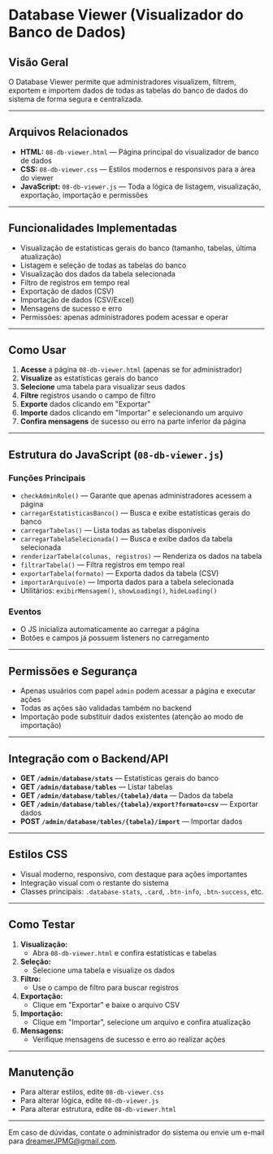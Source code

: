 # Database Viewer (Visualizador do Banco de Dados)

## Visão Geral

O Database Viewer permite que administradores visualizem, filtrem, exportem e importem dados de todas as tabelas do banco de dados do sistema de forma segura e centralizada.

---

## Arquivos Relacionados

- **HTML:** `08-db-viewer.html` — Página principal do visualizador de banco de dados
- **CSS:** `08-db-viewer.css` — Estilos modernos e responsivos para a área do viewer
- **JavaScript:** `08-db-viewer.js` — Toda a lógica de listagem, visualização, exportação, importação e permissões

---

## Funcionalidades Implementadas

- Visualização de estatísticas gerais do banco (tamanho, tabelas, última atualização)
- Listagem e seleção de todas as tabelas do banco
- Visualização dos dados da tabela selecionada
- Filtro de registros em tempo real
- Exportação de dados (CSV)
- Importação de dados (CSV/Excel)
- Mensagens de sucesso e erro
- Permissões: apenas administradores podem acessar e operar

---

## Como Usar

1. **Acesse** a página `08-db-viewer.html` (apenas se for administrador)
2. **Visualize** as estatísticas gerais do banco
3. **Selecione** uma tabela para visualizar seus dados
4. **Filtre** registros usando o campo de filtro
5. **Exporte** dados clicando em "Exportar"
6. **Importe** dados clicando em "Importar" e selecionando um arquivo
7. **Confira mensagens** de sucesso ou erro na parte inferior da página

---

## Estrutura do JavaScript (`08-db-viewer.js`)

### Funções Principais
- `checkAdminRole()` — Garante que apenas administradores acessem a página
- `carregarEstatisticasBanco()` — Busca e exibe estatísticas gerais do banco
- `carregarTabelas()` — Lista todas as tabelas disponíveis
- `carregarTabelaSelecionada()` — Busca e exibe dados da tabela selecionada
- `renderizarTabela(colunas, registros)` — Renderiza os dados na tabela
- `filtrarTabela()` — Filtra registros em tempo real
- `exportarTabela(formato)` — Exporta dados da tabela (CSV)
- `importarArquivo(e)` — Importa dados para a tabela selecionada
- Utilitários: `exibirMensagem()`, `showLoading()`, `hideLoading()`

### Eventos
- O JS inicializa automaticamente ao carregar a página
- Botões e campos já possuem listeners no carregamento

---

## Permissões e Segurança
- Apenas usuários com papel `admin` podem acessar a página e executar ações
- Todas as ações são validadas também no backend
- Importação pode substituir dados existentes (atenção ao modo de importação)

---

## Integração com o Backend/API
- **GET `/admin/database/stats`** — Estatísticas gerais do banco
- **GET `/admin/database/tables`** — Listar tabelas
- **GET `/admin/database/tables/{tabela}/data`** — Dados da tabela
- **GET `/admin/database/tables/{tabela}/export?formato=csv`** — Exportar dados
- **POST `/admin/database/tables/{tabela}/import`** — Importar dados

---

## Estilos CSS
- Visual moderno, responsivo, com destaque para ações importantes
- Integração visual com o restante do sistema
- Classes principais: `.database-stats`, `.card`, `.btn-info`, `.btn-success`, etc.

---

## Como Testar

1. **Visualização:**
   - Abra `08-db-viewer.html` e confira estatísticas e tabelas
2. **Seleção:**
   - Selecione uma tabela e visualize os dados
3. **Filtro:**
   - Use o campo de filtro para buscar registros
4. **Exportação:**
   - Clique em "Exportar" e baixe o arquivo CSV
5. **Importação:**
   - Clique em "Importar", selecione um arquivo e confira atualização
6. **Mensagens:**
   - Verifique mensagens de sucesso e erro ao realizar ações

---

## Manutenção
- Para alterar estilos, edite `08-db-viewer.css`
- Para alterar lógica, edite `08-db-viewer.js`
- Para alterar estrutura, edite `08-db-viewer.html`

---

Em caso de dúvidas, contate o administrador do sistema ou envie um e-mail para dreamerJPMG@gmail.com. 